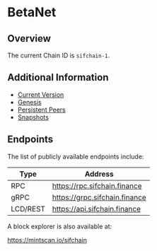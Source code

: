 # BetaNet

## Overview

The current Chain ID is `sifchain-1`.

## Additional Information

* [Current Version](https://github.com/Sifchain/networks/tree/master/betanet/sifchain-1/version)
* [Genesis](https://github.com/Sifchain/networks/tree/master/betanet/sifchain-1/genesis.json.gz)
* [Persistent Peers](https://github.com/Sifchain/networks/tree/master/betanet/sifchain-1/persistent_peers.md) 
* [Snapshots](https://github.com/Sifchain/networks/tree/master/betanet/sifchain-1/snapshots.md)

## Endpoints

The list of publicly available endpoints include:

|Type|Address|
|----|-------|
|RPC|https://rpc.sifchain.finance|
|gRPC|https://grpc.sifchain.finance|
|LCD/REST|https://api.sifchain.finance|

A block explorer is also available at:

https://mintscan.io/sifchain

